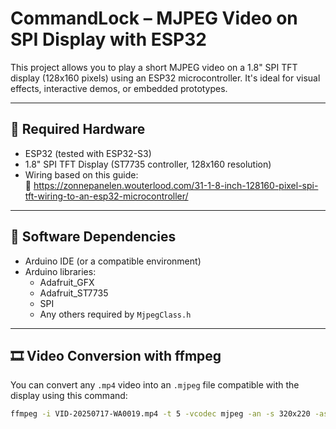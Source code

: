 # CommandLock – MJPEG Video on SPI Display with ESP32

This project allows you to play a short MJPEG video on a 1.8" SPI TFT display (128x160 pixels) using an ESP32 microcontroller. It's ideal for visual effects, interactive demos, or embedded prototypes.

---

## 🧰 Required Hardware

- ESP32 (tested with ESP32-S3)
- 1.8" SPI TFT Display (ST7735 controller, 128x160 resolution)
- Wiring based on this guide:  
  🔗 https://zonnepanelen.wouterlood.com/31-1-8-inch-128160-pixel-spi-tft-wiring-to-an-esp32-microcontroller/

---

## 🧪 Software Dependencies

- Arduino IDE (or a compatible environment)
- Arduino libraries:
    - Adafruit_GFX
    - Adafruit_ST7735
    - SPI
    - Any others required by `MjpegClass.h`

---

## 🎞️ Video Conversion with ffmpeg

You can convert any `.mp4` video into an `.mjpeg` file compatible with the display using this command:

```bash
ffmpeg -i VID-20250717-WA0019.mp4 -t 5 -vcodec mjpeg -an -s 320x220 -aspect 1:1 -q:v 5 data/output_short_2.mjpeg```
